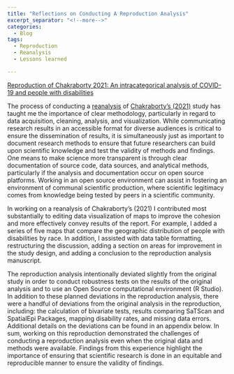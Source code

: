 ```yaml
---
title: "Reflections on Conducting A Reproduction Analysis"
excerpt_separator: "<!--more-->"
categories:
  - Blog
tags:
  - Reproduction
  - Reanalysis
  - Lessons learned

---
```

[Reproduction of Chakraborty 2021: An intracategorical analysis of COVID-19 and people with disabilities](https://gshanleybarr.github.io/RPr-Chakraborty-2021/)


The process of conducting a [reanalysis](https://gshanleybarr.github.io/RPr-Chakraborty-2021/) of [Chakraborty’s (2021)](10.1016/j.dhjo.2020.101007) study has taught me the importance of clear methodology, particularly in regard to data acquisition, cleaning, analysis, and visualization. While communicating research results in an accessible format for diverse audiences is critical to ensure the dissemination of results, it is simultaneously just as important to document research methods to ensure that future researchers can build upon scientific knowledge and test the validity of methods and findings. One means to make science more transparent is through clear documentation of source code, data sources, and analytical methods, particularly if the analysis and documentation occur on open source platforms. Working in an open source environment can assist in fostering an environment of communal scientific production, where scientific legitimacy comes from knowledge being tested by peers in a scientific community.

In working on  a reanalysis of Chakraborty’s (2021) I contributed most substantially to editing data visualization of maps to improve the cohesion and more effectively convey results of the report. For example, I added a series of five maps that compare the geographic distribution of people with disabilities by race. In addition, I assisted with data table formatting, restructuring the discussion, adding a section on areas for improvement in the study design, and adding a conclusion to the reproduction analysis manuscript.

The reproduction analysis intentionally deviated slightly from the original study in order to conduct robustness tests on the results of the original analysis and to use an Open Source computational environment (R Studio). In addition to these planned deviations in the reproduction analysis, there were a handful of deviations from the original analysis in the reproduction, including: the calculation of bivariate tests, results comparing SaTScan and SpatialEpi Packages, mapping disability rates, and  missing data errors. Additional details on the deviations can be found in an appendix below. In sum, working on this reproduction demonstrated the challenges of conducting a reproduction analysis even when the original data and methods were available. Findings from this experience highlight the importance of ensuring that scientific research is done in an equitable and reproducible manner to ensure the validity of findings. 
